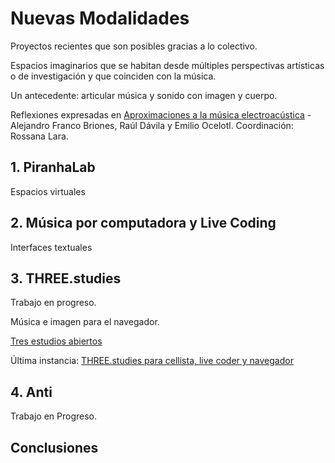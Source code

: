 # Nuevas Modalidades

Proyectos recientes que son posibles gracias a lo colectivo.

Espacios imaginarios que se habitan desde múltiples perspectivas artísticas o de investigación y que coinciden con la música.

Un antecedente: articular música y sonido con imagen y cuerpo.

Reflexiones expresadas en [Aproximaciones a la música electroacústica](https://zenodo.org/record/3715410) - Alejandro Franco Briones, Raúl Dávila y Emilio Ocelotl. Coordinación: Rossana Lara. 

## 1. PiranhaLab

Espacios virtuales

## 2. Música por computadora y Live Coding

Interfaces textuales 

## 3. THREE.studies

Trabajo en progreso. 

Música e imagen para el navegador.

[Tres estudios abiertos](https://github.com/EmilioOcelotl/THREE.studies/blob/main/threecln/README.md)

Última instancia: [THREE.studies para cellista, live coder y navegador](https://github.com/EmilioOcelotl/THREE.studies/blob/main/threecln/README.md)

## 4. Anti 

Trabajo en Progreso.

## Conclusiones
